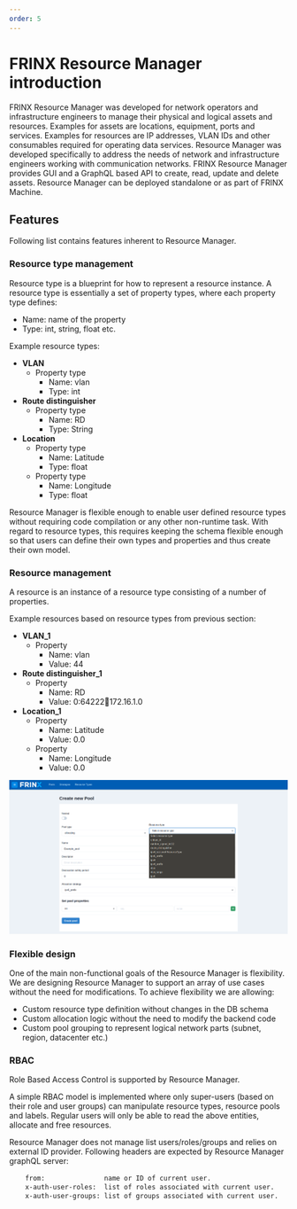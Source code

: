 ```yaml
---
order: 5
---
```


# FRINX Resource Manager introduction

FRINX Resource Manager was developed for network operators and infrastructure
engineers to manage their physical and logical assets and resources.
Examples for assets are locations, equipment, ports and services.
Examples for resources are IP addresses, VLAN IDs and other consumables
required for operating data services. Resource Manager was developed
specifically to address the needs of network and infrastructure
engineers working with communication networks. FRINX Resource Manager
provides GUI and a GraphQL based API to create, read, update and delete
assets. Resource Manager can be deployed standalone or as part of FRINX
Machine.

## Features

Following list contains features inherent to Resource Manager.

### Resource type management

Resource type is a blueprint for how to represent a resource instance. A
resource type is essentially a set of property types, where each
property type defines:

- Name: name of the property
- Type: int, string, float etc.

Example resource types:

- **VLAN**
    - Property type
        - Name: vlan
        - Type: int
- **Route distinguisher**
    - Property type
        - Name: RD
        - Type: String
- **Location**
    - Property type
        - Name: Latitude
        - Type: float
    - Property type
        - Name: Longitude
        - Type: float

Resource Manager is flexible enough to enable user defined resource types
without requiring code compilation or any other non-runtime task. With
regard to resource types, this requires keeping the schema flexible
enough so that users can define their own types and properties and thus
create their own model.

### Resource management

A resource is an instance of a resource type consisting of a number of
properties.

Example resources based on resource types from previous section:

- **VLAN\_1**
    - Property
        - Name: vlan
        - Value: 44
- **Route distinguisher\_1**
    - Property
        - Name: RD
        - Value: 0:64222:100:172.16.1.0
- **Location\_1**
    - Property
        - Name: Latitude
        - Value: 0.0
    - Property
        - Name: Longitude
        - Value: 0.0

![Resource types](Resource_Manager_resource_types.png)

### Flexible design

One of the main non-functional goals of the Resource Manager is flexibility.
We are designing Resource Manager to support an array of use cases without the
need for modifications. To achieve flexibility we are allowing:

- Custom resource type definition without changes in the DB schema
- Custom allocation logic without the need to modify the backend code
- Custom pool grouping to represent logical network parts (subnet,
    region, datacenter etc.)

### RBAC

Role Based Access Control is supported by Resource Manager.

A simple RBAC model is implemented where only super-users (based on
their role and user groups) can manipulate resource types, resource
pools and labels. Regular users will only be able to read the above
entities, allocate and free resources.

Resource Manager does not manage list users/roles/groups and relies
on external ID provider. Following headers are expected by Resource Manager
graphQL server:

```
    from:               name or ID of current user.
    x-auth-user-roles:  list of roles associated with current user.
    x-auth-user-groups: list of groups associated with current user.
```
